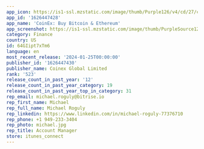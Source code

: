```yaml
---
app_icon: https://is1-ssl.mzstatic.com/image/thumb/Purple126/v4/cd/27/ca/cd27ca2c-c71a-6633-6578-73c177cac2b7/AppIcon-0-1x_U007emarketing-0-7-0-85-220.png/1024x1024bb.png
app_id: '1626447428'
app_name: 'CoinEx: Buy Bitcoin & Ethereum'
app_screenshot: https://is1-ssl.mzstatic.com/image/thumb/PurpleSource126/v4/0b/1f/3a/0b1f3a37-a0f8-28cc-709a-b315b35b340f/d86cec06-1c5e-43da-9057-cd34148f951f__U6d77_U62a52-EN.png/1284x2778bb.png
category: Finance
country: US
id: 64GIipt7xTm6
language: en
most_recent_release: '2024-01-25T00:00:00'
publisher_id: '1626447430'
publisher_name: Coinex Global Limited
rank: '523'
release_count_in_past_year: '12'
release_count_in_past_year_category: 19
release_count_in_past_year_top_in_category: 31
rep_email: michael.roguly@bitrise.io
rep_first_name: Michael
rep_full_name: Michael Roguly
rep_linkedin: https://www.linkedin.com/in/michael-roguly-77376710
rep_phone: +1 949-233-3404
rep_photo: michael.jpg
rep_title: Account Manager
store: itunes_connect
---
```

